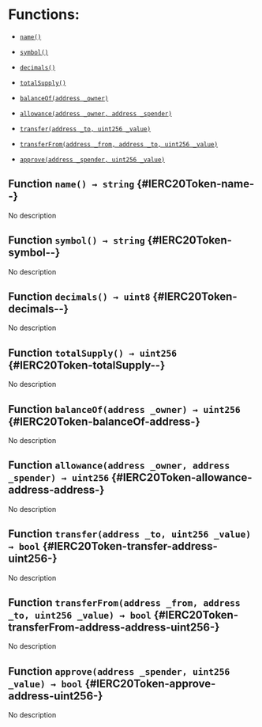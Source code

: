 # Functions:

- [`name()`](#IERC20Token-name--)

- [`symbol()`](#IERC20Token-symbol--)

- [`decimals()`](#IERC20Token-decimals--)

- [`totalSupply()`](#IERC20Token-totalSupply--)

- [`balanceOf(address _owner)`](#IERC20Token-balanceOf-address-)

- [`allowance(address _owner, address _spender)`](#IERC20Token-allowance-address-address-)

- [`transfer(address _to, uint256 _value)`](#IERC20Token-transfer-address-uint256-)

- [`transferFrom(address _from, address _to, uint256 _value)`](#IERC20Token-transferFrom-address-address-uint256-)

- [`approve(address _spender, uint256 _value)`](#IERC20Token-approve-address-uint256-)

## Function `name() → string` {#IERC20Token-name--}

No description

## Function `symbol() → string` {#IERC20Token-symbol--}

No description

## Function `decimals() → uint8` {#IERC20Token-decimals--}

No description

## Function `totalSupply() → uint256` {#IERC20Token-totalSupply--}

No description

## Function `balanceOf(address _owner) → uint256` {#IERC20Token-balanceOf-address-}

No description

## Function `allowance(address _owner, address _spender) → uint256` {#IERC20Token-allowance-address-address-}

No description

## Function `transfer(address _to, uint256 _value) → bool` {#IERC20Token-transfer-address-uint256-}

No description

## Function `transferFrom(address _from, address _to, uint256 _value) → bool` {#IERC20Token-transferFrom-address-address-uint256-}

No description

## Function `approve(address _spender, uint256 _value) → bool` {#IERC20Token-approve-address-uint256-}

No description
